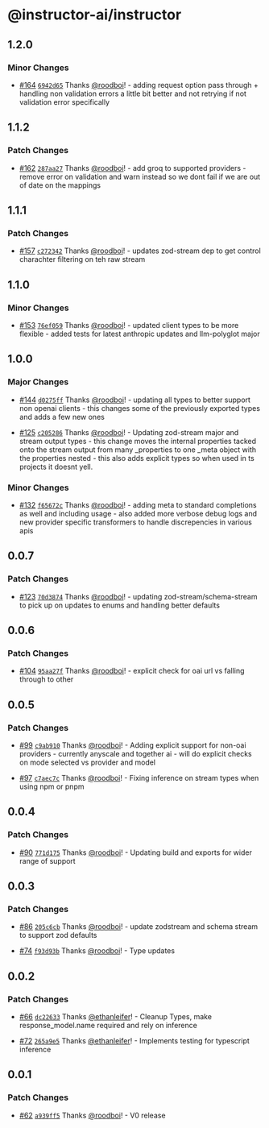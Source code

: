 # @instructor-ai/instructor

## 1.2.0

### Minor Changes

- [#164](https://github.com/instructor-ai/instructor-js/pull/164) [`6942d65`](https://github.com/instructor-ai/instructor-js/commit/6942d652b7750fac4306c4d713399cdc03e86a9b) Thanks [@roodboi](https://github.com/roodboi)! - adding request option pass through + handling non validation errors a little bit better and not retrying if not validation error specifically

## 1.1.2

### Patch Changes

- [#162](https://github.com/instructor-ai/instructor-js/pull/162) [`287aa27`](https://github.com/instructor-ai/instructor-js/commit/287aa27d92450d73dd300de7e84927d94cae9220) Thanks [@roodboi](https://github.com/roodboi)! - add groq to supported providers - remove error on validation and warn instead so we dont fail if we are out of date on the mappings

## 1.1.1

### Patch Changes

- [#157](https://github.com/instructor-ai/instructor-js/pull/157) [`c272342`](https://github.com/instructor-ai/instructor-js/commit/c272342c9baa8631990afa66bcb7dafb3c81f78b) Thanks [@roodboi](https://github.com/roodboi)! - updates zod-stream dep to get control charachter filtering on teh raw stream

## 1.1.0

### Minor Changes

- [#153](https://github.com/instructor-ai/instructor-js/pull/153) [`76ef059`](https://github.com/instructor-ai/instructor-js/commit/76ef0591a1e34b73923d0c21afcf9e09e99b6b7c) Thanks [@roodboi](https://github.com/roodboi)! - updated client types to be more flexible - added tests for latest anthropic updates and llm-polyglot major

## 1.0.0

### Major Changes

- [#144](https://github.com/instructor-ai/instructor-js/pull/144) [`d0275ff`](https://github.com/instructor-ai/instructor-js/commit/d0275ff3b91d87d05a72c98001a49222e3cba348) Thanks [@roodboi](https://github.com/roodboi)! - updating all types to better support non openai clients - this changes some of the previously exported types and adds a few new ones

- [#125](https://github.com/instructor-ai/instructor-js/pull/125) [`c205286`](https://github.com/instructor-ai/instructor-js/commit/c205286dccdbc6feacfd2aeeca0e0ba449631a57) Thanks [@roodboi](https://github.com/roodboi)! - Updating zod-stream major and stream output types - this change moves the internal properties tacked onto the stream output from many \_properties to one \_meta object with the properties nested - this also adds explicit types so when used in ts projects it doesnt yell.

### Minor Changes

- [#132](https://github.com/instructor-ai/instructor-js/pull/132) [`f65672c`](https://github.com/instructor-ai/instructor-js/commit/f65672cfe443e37cb32ee721aa406ca093125ffb) Thanks [@roodboi](https://github.com/roodboi)! - adding meta to standard completions as well and including usage - also added more verbose debug logs and new provider specific transformers to handle discrepencies in various apis

## 0.0.7

### Patch Changes

- [#123](https://github.com/instructor-ai/instructor-js/pull/123) [`70d3874`](https://github.com/instructor-ai/instructor-js/commit/70d38747339a33ecca2d60c75140db3c200260fc) Thanks [@roodboi](https://github.com/roodboi)! - updating zod-stream/schema-stream to pick up on updates to enums and handling better defaults

## 0.0.6

### Patch Changes

- [#104](https://github.com/instructor-ai/instructor-js/pull/104) [`95aa27f`](https://github.com/instructor-ai/instructor-js/commit/95aa27f75a6ac719b1640eee1c48c5861573defc) Thanks [@roodboi](https://github.com/roodboi)! - explicit check for oai url vs falling through to other

## 0.0.5

### Patch Changes

- [#99](https://github.com/instructor-ai/instructor-js/pull/99) [`c9ab910`](https://github.com/instructor-ai/instructor-js/commit/c9ab9104e554e4f24b55f69cf24b784091c7bfb1) Thanks [@roodboi](https://github.com/roodboi)! - Adding explicit support for non-oai providers - currently anyscale and together ai - will do explicit checks on mode selected vs provider and model

- [#97](https://github.com/instructor-ai/instructor-js/pull/97) [`c7aec7c`](https://github.com/instructor-ai/instructor-js/commit/c7aec7c072aaa6921a30995332a9fb61938dce9d) Thanks [@roodboi](https://github.com/roodboi)! - Fixing inference on stream types when using npm or pnpm

## 0.0.4

### Patch Changes

- [#90](https://github.com/instructor-ai/instructor-js/pull/90) [`771d175`](https://github.com/instructor-ai/instructor-js/commit/771d1750361b409ed8a59adfdf79a29174b67c87) Thanks [@roodboi](https://github.com/roodboi)! - Updating build and exports for wider range of support

## 0.0.3

### Patch Changes

- [#86](https://github.com/instructor-ai/instructor-js/pull/86) [`205c6cb`](https://github.com/instructor-ai/instructor-js/commit/205c6cbc4e276b792953352e546ada356467aab5) Thanks [@roodboi](https://github.com/roodboi)! - update zodstream and schema stream to support zod defaults

- [#74](https://github.com/instructor-ai/instructor-js/pull/74) [`f93d93b`](https://github.com/instructor-ai/instructor-js/commit/f93d93b7553af81a727bd8783d18c2901bb0d11a) Thanks [@roodboi](https://github.com/roodboi)! - Type updates

## 0.0.2

### Patch Changes

- [#66](https://github.com/instructor-ai/instructor-js/pull/66) [`dc22633`](https://github.com/instructor-ai/instructor-js/commit/dc226330a57ee5b06ff1ee44a2ad7c4526f5796d) Thanks [@ethanleifer](https://github.com/ethanleifer)! - Cleanup Types, make response_model.name required and rely on inference

- [#72](https://github.com/instructor-ai/instructor-js/pull/72) [`265a9e5`](https://github.com/instructor-ai/instructor-js/commit/265a9e5fd2d8b0fdeaa98ee8b3ee3c27fa1c6a2b) Thanks [@ethanleifer](https://github.com/ethanleifer)! - Implements testing for typescript inference

## 0.0.1

### Patch Changes

- [#62](https://github.com/instructor-ai/instructor-js/pull/62) [`a939ff5`](https://github.com/instructor-ai/instructor-js/commit/a939ff5713c4b90437a73e62e83f8c713ac0a782) Thanks [@roodboi](https://github.com/roodboi)! - V0 release
